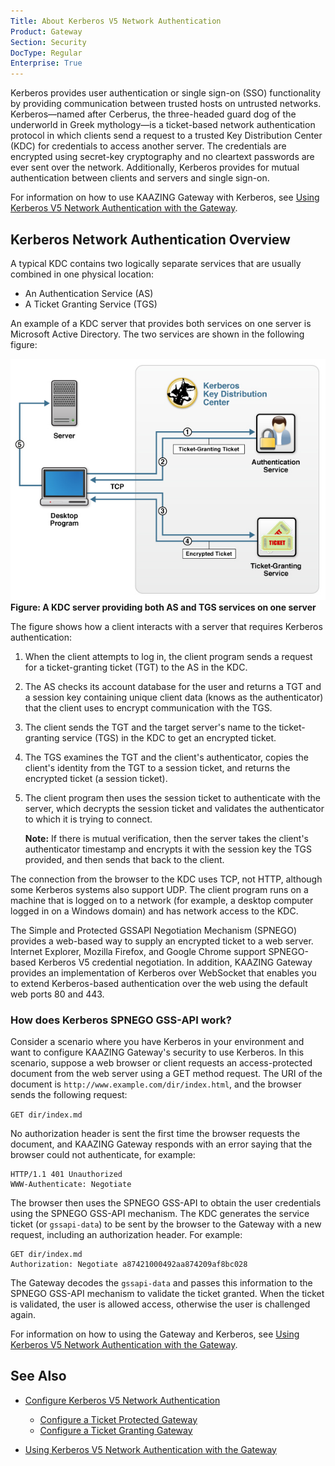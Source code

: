 ```yaml
---
Title: About Kerberos V5 Network Authentication
Product: Gateway
Section: Security
DocType: Regular
Enterprise: True
---
```


Kerberos provides user authentication or single sign-on (SSO) functionality by providing communication between trusted hosts on untrusted networks. Kerberos—named after Cerberus, the three-headed guard dog of the underworld in Greek mythology—is a ticket-based network authentication protocol in which clients send a request to a trusted <a name="kdc"></a>Key Distribution Center (KDC) for credentials to access another server. The credentials are encrypted using secret-key cryptography and no cleartext passwords are ever sent over the network. Additionally, Kerberos provides for mutual authentication between clients and servers and single sign-on.

For information on how to use KAAZING Gateway with Kerberos, see [Using Kerberos V5 Network Authentication with the Gateway](u_kerberos_configure.md).

Kerberos Network Authentication Overview
------------------------------------------------------------------------

A typical KDC contains two logically separate services that are usually combined in one physical location:

-   An Authentication Service (AS)
-   A Ticket Granting Service (TGS)

An example of a KDC server that provides both services on one server is Microsoft Active Directory. The two services are shown in the following figure:

![A KDC server providing both AS and TGS services on one server](../images/f-kerberos5-model-web.jpg)
**Figure: A KDC server providing both AS and TGS services on one server**

The figure shows how a client interacts with a server that requires Kerberos authentication:

1.  When the client attempts to log in, the client program sends a request for a ticket-granting ticket (TGT) to the AS in the KDC.
2.  The AS checks its account database for the user and returns a TGT and a session key containing unique client data (knows as the authenticator) that the client uses to encrypt communication with the TGS.
3.  The client sends the TGT and the target server's name to the ticket-granting service (TGS) in the KDC to get an encrypted ticket.
4.  The TGS examines the TGT and the client's authenticator, copies the client's identity from the TGT to a session ticket, and returns the encrypted ticket (a session ticket).
5.  The client program then uses the session ticket to authenticate with the server, which decrypts the session ticket and validates the authenticator to which it is trying to connect.

    **Note:** If there is mutual verification, then the server takes the client's authenticator timestamp and encrypts it with the session key the TGS provided, and then sends that back to the client.

The connection from the browser to the KDC uses TCP, not HTTP, although some Kerberos systems also support UDP. The client program runs on a machine that is logged on to a network (for example, a desktop computer logged in on a Windows domain) and has network access to the KDC.

The Simple and Protected GSSAPI Negotiation Mechanism (SPNEGO) provides a web-based way to supply an encrypted ticket to a web server. Internet Explorer, Mozilla Firefox, and Google Chrome support SPNEGO-based Kerberos V5 credential negotiation. In addition, KAAZING Gateway provides an implementation of Kerberos over WebSocket that enables you to extend Kerberos-based authentication over the web using the default web ports 80 and 443.

### How does Kerberos SPNEGO GSS-API work?

Consider a scenario where you have Kerberos in your environment and want to configure KAAZING Gateway's security to use Kerberos. In this scenario, suppose a web browser or client requests an access-protected document from the web server using a GET method request. The URI of the document is `http://www.example.com/dir/index.html`, and the browser sends the following request:

`GET dir/index.md`

No authorization header is sent the first time the browser requests the document, and KAAZING Gateway responds with an error saying that the browser could not authenticate, for example:

```
HTTP/1.1 401 Unauthorized
WWW-Authenticate: Negotiate
```

The browser then uses the SPNEGO GSS-API to obtain the user credentials using the SPNEGO GSS-API mechanism. The KDC generates the service ticket (or `gssapi-data`) to be sent by the browser to the Gateway with a new request, including an authorization header. For example:

```
GET dir/index.md
Authorization: Negotiate a87421000492aa874209af8bc028
```

The Gateway decodes the `gssapi-data` and passes this information to the SPNEGO GSS-API mechanism to validate the ticket granted. When the ticket is validated, the user is allowed access, otherwise the user is challenged again.

For information on how to using the Gateway and Kerberos, see [Using Kerberos V5 Network Authentication with the Gateway](u_kerberos_configure.md).

See Also
------------------------------

-   [Configure Kerberos V5 Network Authentication](o_auth_configure.md)
    -   [Configure a Ticket Protected Gateway](p_kerberos_configure_ticket_protected_gateway.md)
    -   [Configure a Ticket Granting Gateway](p_kerberos_configure_ticket_granting_gateway.md)

-   [Using Kerberos V5 Network Authentication with the Gateway](u_kerberos_configure.md)
